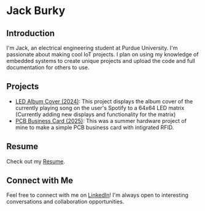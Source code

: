 # Jack Burky

## Introduction

I'm Jack, an electrical engineering student at Purdue University. I'm passionate about making cool IoT projects.
I plan on using my knowledge of embedded systems to create unique projects and upload the code and full documentation for others to use.

##  Projects

- [LED Album Cover (2024)](https://github.com/jsburky/LED-Album-Cover): This project displays the album cover of the currently playing song on the user's Spotify to a 64x64 LED matrix (Currently adding new displays and functionality for the matrix)
- [PCB Business Card (2025)](https://github.com/jsburky/pcb-business-card): This was a summer hardware project of mine to make a simple PCB business card with intigrated RFID.

## Resume

Check out my [Resume](https://github.com/jsburky/jsburky/blob/main/resume/Jack_Burky_Resume.pdf).

##  Connect with Me

Feel free to connect with me on [LinkedIn](https://www.linkedin.com/in/jack-burky-8b88a6270/)! I'm always open to interesting conversations and collaboration opportunities.


